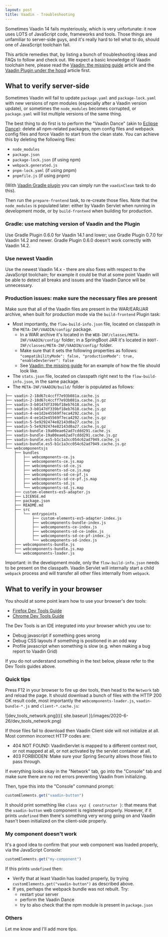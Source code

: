 ```yaml
---
layout: post
title: Vaadin - Troubleshooting
---
```


Sometimes Vaadin 14 fails mysteriously, which is very unfortunate: it now uses
LOTS of JavaScript code, frameworks and tools. Those things are unfamiliar to server-side
guys, and it's really hard to tell what to do, should one of JavaScript toolchain fail.

This article remedies that, by listing a bunch of troubleshooting ideas and FAQs to
follow and check out. We expect a basic knowledge of Vaadin toolchain here, please
read the [Vaadin: the missing guide](../Vaadin-the-missing-guide/) article
and the [Vaadin Plugin under the hood](../Vaadin-Plugin-under-the-hood/) article first.

## What to verify server-side

Sometimes Vaadin will fail to update `package.yaml` and `package-lock.yaml` with
new versions of npm modules (especially after a Vaadin version update),
or sometimes the `node_modules` becomes corrupted, or `package.yaml` will list
multiple versions of the same thing.

The best thing to do first is to perform the "Vaadin Dance" (akin to [Eclipse Dance](http://underlap.blogspot.com/2011/10/eclipse-dance-steps.html)):
delete all npm-related packages, npm config files and webpack config files and force
Vaadin to start from the clean state. You can achieve this by deleting the following files:

* `node_modules`
* `package.json`
* `package-lock.json` (if using npm)
* `webpack.generated.js`
* `pnpm-lock.yaml` (if using pnpm)
* `pnpmfile.js` (if using pnpm)

(With [Vaadin Gradle plugin](https://github.com/vaadin/vaadin-gradle-plugin) you can simply run the `vaadinClean` task to do this).

Then run the `prepare-frontend` task, to re-create those files. Note that the `node_modules`
is populated later: either by Vaadin Servlet when running in development mode, or
by `build-frontend` when building for production.

### Gradle: use matching version of Vaadin and the Plugin

Use Gradle Plugin 0.6.0 for Vaadin 14.1 and lower; use Gradle Plugin 0.7.0 for Vaadin 14.2 and newer.
Gradle Plugin 0.6.0 doesn't work correctly with Vaadin 14.2.

### Use newest Vaadin

Use the newest Vaadin 14.x - there are also fixes with respect to the JavaScript
toolchain; for example it could be that at some point Vaadin will be able to detect
all breaks and issues and the Vaadin Dance will be unnecessary.

### Production issues: make sure the necessary files are present

Make sure that all of the Vaadin files are present in the WAR/EAR/JAR archive, when
built for production mode via the `build-frontend` Plugin task:

* Most importantly, the `flow-build-info.json` file, located on classpath in the
  `META-INF/VAADIN/config/` package.
  * In a WAR archive it's located in the
  `WEB-INF/classes/META-INF/VAADIN/config/` folder; in a SpringBoot JAR it's located
  in `BOOT-INF/classes/META-INF/VAADIN/config/` folder.
  * Make sure that it sets the following properties as follows:
  `"compatibilityMode": false, "productionMode": true, "enableDevServer": false`
  * See [Vaadin: the missing guide](../Vaadin-the-missing-guide/) for an example of
  how the file should look like.
* The `stats.json` file, located on classpath right next to the `flow-build-info.json`,
  in the same package.
* The `META-INF/VAADIN/build/` folder is populated as follows:

```
├── vaadin-2-18d67c4ccff7e93b081a.cache.js
├── vaadin-2-18d67c4ccff7e93b081a.cache.js.gz
├── vaadin-3-b0147df339bf18eb7618.cache.js
├── vaadin-3-b0147df339bf18eb7618.cache.js.gz
├── vaadin-4-ee1d2e45569f7eca4292.cache.js
├── vaadin-4-ee1d2e45569f7eca4292.cache.js.gz
├── vaadin-5-5e9292474e82143d0a27.cache.js
├── vaadin-5-5e9292474e82143d0a27.cache.js.gz
├── vaadin-bundle-19a00eae62ad7cddd291.cache.js
├── vaadin-bundle-19a00eae62ad7cddd291.cache.js.gz
├── vaadin-bundle.es5-b1c1a3cc054c62ad7949.cache.js
├── vaadin-bundle.es5-b1c1a3cc054c62ad7949.cache.js.gz
└── webcomponentsjs
    ├── bundles
    │   ├── webcomponents-ce.js
    │   ├── webcomponents-ce.js.map
    │   ├── webcomponents-sd-ce.js
    │   ├── webcomponents-sd-ce.js.map
    │   ├── webcomponents-sd-ce-pf.js
    │   ├── webcomponents-sd-ce-pf.js.map
    │   ├── webcomponents-sd.js
    │   └── webcomponents-sd.js.map
    ├── custom-elements-es5-adapter.js
    ├── LICENSE.md
    ├── package.json
    ├── README.md
    ├── src
    │   └── entrypoints
    │       ├── custom-elements-es5-adapter-index.js
    │       ├── webcomponents-bundle-index.js
    │       ├── webcomponents-ce-index.js
    │       ├── webcomponents-sd-ce-index.js
    │       ├── webcomponents-sd-ce-pf-index.js
    │       └── webcomponents-sd-index.js
    ├── webcomponents-bundle.js
    ├── webcomponents-bundle.js.map
    └── webcomponents-loader.js
```

Important: in the development mode, only the `flow-build-info.json` needs to
be present on the classpath. Vaadin Servlet will internally start a child `webpack`
process and will transfer all other files internally from `webpack`.

## What to verify in your browser

You should at some point learn how to use your browser's dev tools:

* [Firefox Dev Tools Guide](https://developer.mozilla.org/en-US/docs/Tools)
* [Chrome Dev Tools Guide](https://developers.google.com/web/tools/chrome-devtools)

The Dev Tools is an IDE integrated into your browser which you use to:

* Debug javascript if something goes wrong
* Debug CSS layouts if something is positioned in an odd way
* Profile javascript when something is slow (e.g. when making a bug report to Vaadin Grid)

If you do not understand something in the text below, please refer to the Dev Tools
guides above.

### Quick tips

Press F12 in your browser to fire up dev tools, then head to the `Network` tab and reload
the page. It should download a bunch of files with the HTTP 200 OK result code, most importantly
the `webcomponents-loader.js`, `vaadin-bundle-*.js` and `client-*.cache.js`:

![dev_tools_network.png]({{ site.baseurl }}/images/2020-6-26/dev_tools_network.png)

If those files fail to download then Vaadin Client side will not initialize at all. Most
common incorrect HTTP codes are:

* 404 NOT FOUND: VaadinServlet is mapped to a different context root, or not mapped at all, or not activated by the servlet container at all.
* 403 FORBIDDEN: Make sure your Spring Security allows those files to pass through.

If everything looks okay in the "Network" tab, go into the "Console" tab and make sure
there are no red errors preventing Vaadin from initializing.

Then, type this into the "Console" command prompt:

```javascript
customElements.get("vaadin-button")
```

It should print something like `class xyz { constructor }`: that means that the
`vaadin-button` web component is registered properly. However, if it prints
`undefined` then there's something very wrong going on and Vaadin hasn't been initialized
on the client-side properly.

### My component doesn't work

It's a good idea to confirm that your web component was loaded properly, via the
JavaScript Console:

```javascript
customElements.get("my-component")
```

If this prints `undefined` then:
* Verify that at least Vaadin has loaded properly, by trying `customElements.get("vaadin-button")` as described above.
* If yes, perhaps the webpack bundle was not rebuilt. Try:
   * restart your server
   * perform the Vaadin Dance
   * try to also check that the npm module is present in `package.json`

### Others

Let me know and I'll add more tips.
